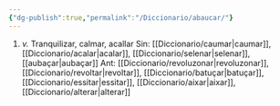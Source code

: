 ```yaml
---
{"dg-publish":true,"permalink":"/Diccionario/abaucar/"}
---
```


1. *v.* Tranquilizar, calmar, acallar
    Sin: [[Diccionario/caumar\|caumar]], [[Diccionario/acalar\|acalar]], [[Diccionario/selenar\|selenar]], [[aubaçar\|aubaçar]]
    Ant: [[Diccionario/revoluzonar\|revoluzonar]], [[Diccionario/revoltar\|revoltar]], [[Diccionario/batuçar\|batuçar]], [[Diccionario/essitar\|essitar]], [[Diccionario/aixar\|aixar]], [[Diccionario/alterar\|alterar]]